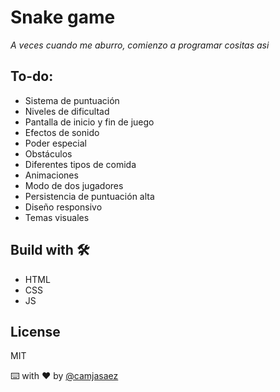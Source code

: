# Snake game

_A veces cuando me aburro, comienzo a programar cositas asi_

## To-do:

- Sistema de puntuación
- Niveles de dificultad
- Pantalla de inicio y fin de juego
- Efectos de sonido
- Poder especial
- Obstáculos
- Diferentes tipos de comida
- Animaciones
- Modo de dos jugadores
- Persistencia de puntuación alta
- Diseño responsivo
- Temas visuales

## Build with 🛠️

- HTML
- CSS
- JS

## License

MIT

⌨️ with ❤️ by [@camjasaez](https://github.com/camjasaez)
